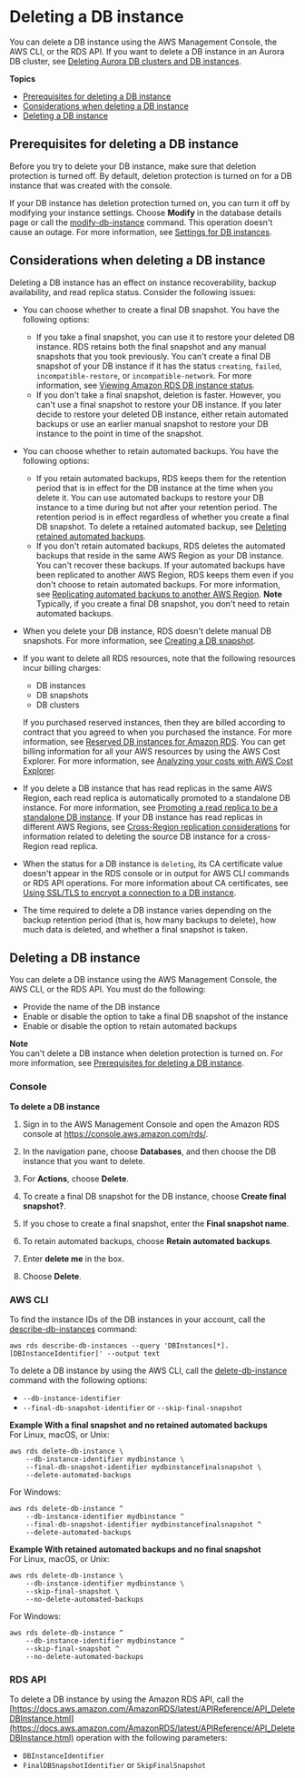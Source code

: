 # Deleting a DB instance<a name="USER_DeleteInstance"></a>

You can delete a DB instance using the AWS Management Console, the AWS CLI, or the RDS API\. If you want to delete a DB instance in an Aurora DB cluster, see [Deleting Aurora DB clusters and DB instances](https://docs.aws.amazon.com/AmazonRDS/latest/AuroraUserGuide/USER_DeleteCluster.html)\.

**Topics**
+ [Prerequisites for deleting a DB instance](#USER_DeleteInstance.DeletionProtection)
+ [Considerations when deleting a DB instance](#USER_DeleteInstance.Snapshot)
+ [Deleting a DB instance](#USER_DeleteInstance.Deleting)

## Prerequisites for deleting a DB instance<a name="USER_DeleteInstance.DeletionProtection"></a>

Before you try to delete your DB instance, make sure that deletion protection is turned off\. By default, deletion protection is turned on for a DB instance that was created with the console\. 

If your DB instance has deletion protection turned on, you can turn it off by modifying your instance settings\. Choose **Modify** in the database details page or call the [modify\-db\-instance](https://docs.aws.amazon.com/cli/latest/reference/rds/modify-db-instance.html) command\. This operation doesn't cause an outage\. For more information, see [Settings for DB instances](Overview.DBInstance.Modifying.md#USER_ModifyInstance.Settings)\.

## Considerations when deleting a DB instance<a name="USER_DeleteInstance.Snapshot"></a>

Deleting a DB instance has an effect on instance recoverability, backup availability, and read replica status\. Consider the following issues:
+ You can choose whether to create a final DB snapshot\. You have the following options:
  + If you take a final snapshot, you can use it to restore your deleted DB instance\. RDS retains both the final snapshot and any manual snapshots that you took previously\. You can't create a final DB snapshot of your DB instance if it has the status `creating`, `failed`, `incompatible-restore`, or `incompatible-network`\. For more information, see [Viewing Amazon RDS DB instance status](accessing-monitoring.md#Overview.DBInstance.Status)\.
  + If you don't take a final snapshot, deletion is faster\. However, you can't use a final snapshot to restore your DB instance\. If you later decide to restore your deleted DB instance, either retain automated backups or use an earlier manual snapshot to restore your DB instance to the point in time of the snapshot\.
+ You can choose whether to retain automated backups\. You have the following options:
  + If you retain automated backups, RDS keeps them for the retention period that is in effect for the DB instance at the time when you delete it\. You can use automated backups to restore your DB instance to a time during but not after your retention period\. The retention period is in effect regardless of whether you create a final DB snapshot\. To delete a retained automated backup, see [Deleting retained automated backups](USER_WorkingWithAutomatedBackups.md#USER_WorkingWithAutomatedBackups-Deleting)\.
  + If you don't retain automated backups, RDS deletes the automated backups that reside in the same AWS Region as your DB instance\. You can't recover these backups\. If your automated backups have been replicated to another AWS Region, RDS keeps them even if you don't choose to retain automated backups\. For more information, see [Replicating automated backups to another AWS Region](USER_ReplicateBackups.md)\.
**Note**  
Typically, if you create a final DB snapshot, you don't need to retain automated backups\.
+ When you delete your DB instance, RDS doesn't delete manual DB snapshots\. For more information, see [Creating a DB snapshot](USER_CreateSnapshot.md)\.
+ If you want to delete all RDS resources, note that the following resources incur billing charges:
  + DB instances
  + DB snapshots
  + DB clusters

  If you purchased reserved instances, then they are billed according to contract that you agreed to when you purchased the instance\. For more information, see [Reserved DB instances for Amazon RDS](USER_WorkingWithReservedDBInstances.md)\. You can get billing information for all your AWS resources by using the AWS Cost Explorer\. For more information, see [Analyzing your costs with AWS Cost Explorer](https://docs.aws.amazon.com/cost-management/latest/userguide/ce-what-is.html)\.
+ If you delete a DB instance that has read replicas in the same AWS Region, each read replica is automatically promoted to a standalone DB instance\. For more information, see [Promoting a read replica to be a standalone DB instance](USER_ReadRepl.md#USER_ReadRepl.Promote)\. If your DB instance has read replicas in different AWS Regions, see [Cross\-Region replication considerations](USER_ReadRepl.md#USER_ReadRepl.XRgn.Cnsdr) for information related to deleting the source DB instance for a cross\-Region read replica\.
+ When the status for a DB instance is `deleting`, its CA certificate value doesn't appear in the RDS console or in output for AWS CLI commands or RDS API operations\. For more information about CA certificates, see [Using SSL/TLS to encrypt a connection to a DB instance](UsingWithRDS.SSL.md)\.
+ The time required to delete a DB instance varies depending on the backup retention period \(that is, how many backups to delete\), how much data is deleted, and whether a final snapshot is taken\.

## Deleting a DB instance<a name="USER_DeleteInstance.Deleting"></a>

You can delete a DB instance using the AWS Management Console, the AWS CLI, or the RDS API\. You must do the following:
+ Provide the name of the DB instance
+ Enable or disable the option to take a final DB snapshot of the instance
+ Enable or disable the option to retain automated backups

**Note**  
You can't delete a DB instance when deletion protection is turned on\. For more information, see [Prerequisites for deleting a DB instance](#USER_DeleteInstance.DeletionProtection)\.

### Console<a name="USER_DeleteInstance.CON"></a>

**To delete a DB instance**

1. Sign in to the AWS Management Console and open the Amazon RDS console at [https://console\.aws\.amazon\.com/rds/](https://console.aws.amazon.com/rds/)\.

1. In the navigation pane, choose **Databases**, and then choose the DB instance that you want to delete\.

1. For **Actions**, choose **Delete**\.

1. To create a final DB snapshot for the DB instance, choose **Create final snapshot?**\.

1. If you chose to create a final snapshot, enter the **Final snapshot name**\.

1. To retain automated backups, choose **Retain automated backups**\.

1. Enter **delete me** in the box\.

1. Choose **Delete**\.

### AWS CLI<a name="USER_DeleteInstance.CLI"></a>

To find the instance IDs of the DB instances in your account, call the [describe\-db\-instances](https://docs.aws.amazon.com/cli/latest/reference/rds/describe-db-instances.html) command:

```
aws rds describe-db-instances --query 'DBInstances[*].[DBInstanceIdentifier]' --output text
```

To delete a DB instance by using the AWS CLI, call the [delete\-db\-instance](https://docs.aws.amazon.com/cli/latest/reference/rds/delete-db-instance.html) command with the following options:
+ `--db-instance-identifier`
+ `--final-db-snapshot-identifier` or `--skip-final-snapshot`

**Example With a final snapshot and no retained automated backups**  
For Linux, macOS, or Unix:  

```
aws rds delete-db-instance \
    --db-instance-identifier mydbinstance \
    --final-db-snapshot-identifier mydbinstancefinalsnapshot \
    --delete-automated-backups
```
For Windows:  

```
aws rds delete-db-instance ^
    --db-instance-identifier mydbinstance ^
    --final-db-snapshot-identifier mydbinstancefinalsnapshot ^
    --delete-automated-backups
```

**Example With retained automated backups and no final snapshot**  
For Linux, macOS, or Unix:  

```
aws rds delete-db-instance \
    --db-instance-identifier mydbinstance \
    --skip-final-snapshot \
    --no-delete-automated-backups
```
For Windows:  

```
aws rds delete-db-instance ^
    --db-instance-identifier mydbinstance ^
    --skip-final-snapshot ^
    --no-delete-automated-backups
```

### RDS API<a name="USER_DeleteInstance.API"></a>

To delete a DB instance by using the Amazon RDS API, call the [https://docs.aws.amazon.com/AmazonRDS/latest/APIReference/API_DeleteDBInstance.html](https://docs.aws.amazon.com/AmazonRDS/latest/APIReference/API_DeleteDBInstance.html) operation with the following parameters:
+ `DBInstanceIdentifier`
+ `FinalDBSnapshotIdentifier` or `SkipFinalSnapshot`